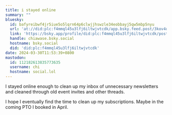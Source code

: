```yaml
---
title: i stayed online
summary: ""
bluesky:
  id: bafyreibwf4jr5iue5o5lqrn64p6clwjjhswzle34eobbayj5qw5mbp5nyu
  url: 'at://did:plc:f4mmql45u3lfj6iltwjvtcdk/app.bsky.feed.post/3kov4uj3lc62k'
  link: 'https://bsky.app/profile/did:plc:f4mmql45u3lfj6iltwjvtcdk/post/3kov4uj3lc62k'
  handle: chiawase.bsky.social
  hostname: bsky.social
  did: 'did:plc:f4mmql45u3lfj6iltwjvtcdk'
date: 2024-03-30T11:53:39+0800
mastodon:
  id: 112182613835773635
  username: chi
  hostname: social.lol
---
```


I stayed online enough to clean up my inbox of unnecessary newsletters and cleaned through old event invites and other threads.

I hope I eventually find the time to clean up my subscriptions. Maybe in the coming PTO I booked in April.
